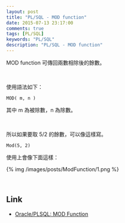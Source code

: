 ```yaml
---
layout: post
title: "PL/SQL - MOD function"
date: 2015-07-13 23:17:00
comments: true
tags: [PL/SQL]
keywords: "PL/SQL"
description: "PL/SQL - MOD function"
---
```


MOD function 可傳回兩數相除後的餘數。  

<!-- More -->

<br/>


使用語法如下：  

    MOD( m, n )


其中 m 為被除數，n 為除數。  

<br/>


所以如果要取 5/2 的餘數，可以像這樣寫。  

    Mod(5, 2)


使用上會像下面這樣：  

{% img /images/posts/ModFunction/1.png %}

<br/>

Link
----
* [Oracle/PLSQL: MOD Function](http://www.techonthenet.com/oracle/functions/mod.php)
